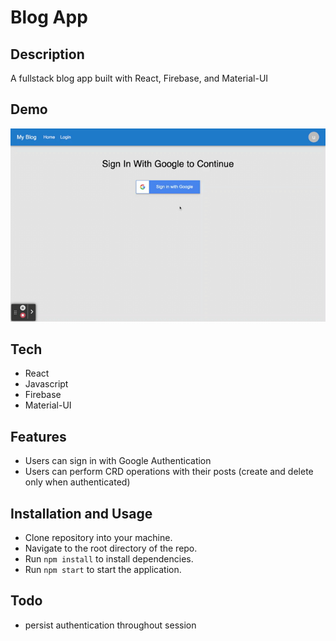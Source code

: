 # Blog App

## Description
A fullstack blog app built with React, Firebase, and Material-UI

## Demo
<img src='/demo/Blog App.gif' alt='blog app demo gif'>

## Tech
- React
- Javascript
- Firebase
- Material-UI

## Features
- Users can sign in with Google Authentication
- Users can perform CRD operations with their posts (create and delete only when authenticated)

## Installation and Usage
- Clone repository into your machine.
- Navigate to the root directory of the repo.
- Run ```npm install``` to install dependencies.
- Run ```npm start``` to start the application.

## Todo
- persist authentication throughout session